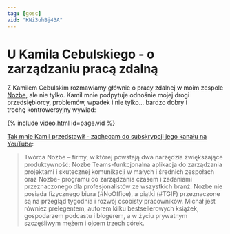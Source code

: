 ```yaml
---
tag: [gosc]
vid: "KNi3uhBj43A"
---
```


# U Kamila Cebulskiego - o zarządzaniu pracą zdalną

Z Kamilem Cebulskim rozmawiamy głównie o pracy zdalnej w moim zespole [Nozbe](https://michael.gratis/nozbe), ale nie tylko. Kamil mnie podpytuje odnośnie mojej drogi przedsiębiorcy, problemów, wpadek i nie tylko... bardzo dobry i trochę kontrowersyjny wywiad:

{% include video.html id=page.vid %}

<!--More-->

[Tak mnie Kamil przedstawił - zachęcam do subskrypcji jego kanału na YouTube][cast]:

> Twórca Nozbe – firmy, w której powstają dwa narzędzia zwiększające produktywność: Nozbe Teams-funkcjonalna aplikacja do zarządzania projektami i skutecznej komunikacji w małych i średnich zespołach oraz Nozbe- programu do zarządzania czasem i zadaniami przeznaczonego dla profesjonalistów ze wszystkich branż. Nozbe nie posiada fizycznego biura (#NoOffice), a piątki (#TGIF) przeznaczone są na przegląd tygodnia i rozwój osobisty pracowników. Michał jest również prelegentem, autorem kilku bestsellerowych książek, gospodarzem podcastu i blogerem, a w życiu prywatnym szczęśliwym mężem i ojcem trzech córek.

[cast]: https://www.youtube.com/watch?v=KNi3uhBj43A